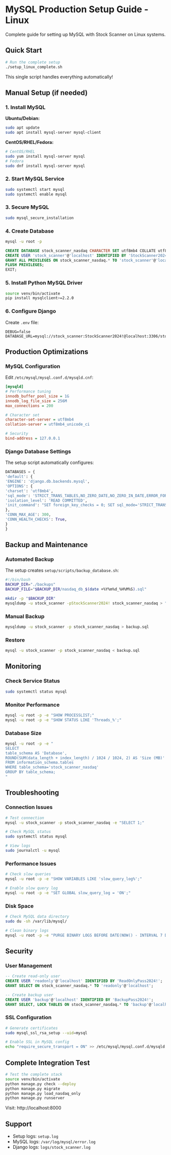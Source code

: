 # MySQL Production Setup Guide - Linux

Complete guide for setting up MySQL with Stock Scanner on Linux systems.

## Quick Start

```bash
# Run the complete setup
./setup_linux_complete.sh
```

This single script handles everything automatically!

## Manual Setup (if needed)

### 1. Install MySQL

**Ubuntu/Debian:**
```bash
sudo apt update
sudo apt install mysql-server mysql-client
```

**CentOS/RHEL/Fedora:**
```bash
# CentOS/RHEL
sudo yum install mysql-server mysql
# Fedora
sudo dnf install mysql-server mysql
```

### 2. Start MySQL Service

```bash
sudo systemctl start mysql
sudo systemctl enable mysql
```

### 3. Secure MySQL

```bash
sudo mysql_secure_installation
```

### 4. Create Database

```bash
mysql -u root -p
```

```sql
CREATE DATABASE stock_scanner_nasdaq CHARACTER SET utf8mb4 COLLATE utf8mb4_unicode_ci;
CREATE USER 'stock_scanner'@'localhost' IDENTIFIED BY 'StockScanner2024!';
GRANT ALL PRIVILEGES ON stock_scanner_nasdaq.* TO 'stock_scanner'@'localhost';
FLUSH PRIVILEGES;
EXIT;
```

### 5. Install Python MySQL Driver

```bash
source venv/bin/activate
pip install mysqlclient>=2.2.0
```

### 6. Configure Django

Create `.env` file:
```env
DEBUG=false
DATABASE_URL=mysql://stock_scanner:StockScanner2024!@localhost:3306/stock_scanner_nasdaq
```

## Production Optimizations

### MySQL Configuration

Edit `/etc/mysql/mysql.conf.d/mysqld.cnf`:

```ini
[mysqld]
# Performance tuning
innodb_buffer_pool_size = 1G
innodb_log_file_size = 256M
max_connections = 200

# Character set
character-set-server = utf8mb4
collation-server = utf8mb4_unicode_ci

# Security
bind-address = 127.0.0.1
```

### Django Database Settings

The setup script automatically configures:

```python
DATABASES = {
'default': {
'ENGINE': 'django.db.backends.mysql',
'OPTIONS': {
'charset': 'utf8mb4',
'sql_mode': 'STRICT_TRANS_TABLES,NO_ZERO_DATE,NO_ZERO_IN_DATE,ERROR_FOR_DIVISION_BY_ZERO',
'isolation_level': 'READ COMMITTED',
'init_command': "SET foreign_key_checks = 0; SET sql_mode='STRICT_TRANS_TABLES'; SET foreign_key_checks = 1;",
},
'CONN_MAX_AGE': 300,
'CONN_HEALTH_CHECKS': True,
}
}
```

## Backup and Maintenance

### Automated Backup

The setup creates `setup/scripts/backup_database.sh`:

```bash
#!/bin/bash
BACKUP_DIR="./backups"
BACKUP_FILE="$BACKUP_DIR/nasdaq_db_$(date +%Y%m%d_%H%M%S).sql"

mkdir -p "$BACKUP_DIR"
mysqldump -u stock_scanner -pStockScanner2024! stock_scanner_nasdaq > "$BACKUP_FILE"
```

### Manual Backup

```bash
mysqldump -u stock_scanner -p stock_scanner_nasdaq > backup.sql
```

### Restore

```bash
mysql -u stock_scanner -p stock_scanner_nasdaq < backup.sql
```

## Monitoring

### Check Service Status

```bash
sudo systemctl status mysql
```

### Monitor Performance

```bash
mysql -u root -p -e "SHOW PROCESSLIST;"
mysql -u root -p -e "SHOW STATUS LIKE 'Threads_%';"
```

### Database Size

```bash
mysql -u root -p -e "
SELECT 
table_schema AS 'Database',
ROUND(SUM(data_length + index_length) / 1024 / 1024, 2) AS 'Size (MB)'
FROM information_schema.tables 
WHERE table_schema='stock_scanner_nasdaq'
GROUP BY table_schema;
"
```

## Troubleshooting

### Connection Issues

```bash
# Test connection
mysql -u stock_scanner -p stock_scanner_nasdaq -e "SELECT 1;"

# Check MySQL status
sudo systemctl status mysql

# View logs
sudo journalctl -u mysql
```

### Performance Issues

```bash
# Check slow queries
mysql -u root -p -e "SHOW VARIABLES LIKE 'slow_query_log%';"

# Enable slow query log
mysql -u root -p -e "SET GLOBAL slow_query_log = 'ON';"
```

### Disk Space

```bash
# Check MySQL data directory
sudo du -sh /var/lib/mysql/

# Clean binary logs
mysql -u root -p -e "PURGE BINARY LOGS BEFORE DATE(NOW() - INTERVAL 7 DAY);"
```

## Security

### User Management

```sql
-- Create read-only user
CREATE USER 'readonly'@'localhost' IDENTIFIED BY 'ReadOnlyPass2024!';
GRANT SELECT ON stock_scanner_nasdaq.* TO 'readonly'@'localhost';

-- Create backup user
CREATE USER 'backup'@'localhost' IDENTIFIED BY 'BackupPass2024!';
GRANT SELECT, LOCK TABLES ON stock_scanner_nasdaq.* TO 'backup'@'localhost';
```

### SSL Configuration

```bash
# Generate certificates
sudo mysql_ssl_rsa_setup --uid=mysql

# Enable SSL in MySQL config
echo "require_secure_transport = ON" >> /etc/mysql/mysql.conf.d/mysqld.cnf
```

## Complete Integration Test

```bash
# Test the complete stack
source venv/bin/activate
python manage.py check --deploy
python manage.py migrate
python manage.py load_nasdaq_only
python manage.py runserver
```

Visit: http://localhost:8000

## Support

- Setup logs: `setup.log`
- MySQL logs: `/var/log/mysql/error.log`
- Django logs: `logs/stock_scanner.log`